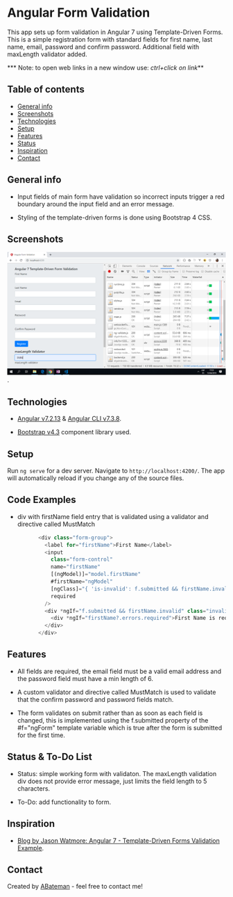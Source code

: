 # Angular Form Validation

This app sets up form validation in Angular 7 using Template-Driven Forms. This is a simple registration form with standard fields for first name, last name, email, password and confirm password. Additional field with maxLength validator added.

*** Note: to open web links in a new window use: _ctrl+click on link_**

## Table of contents

* [General info](#general-info)
* [Screenshots](#screenshots)
* [Technologies](#technologies)
* [Setup](#setup)
* [Features](#features)
* [Status](#status)
* [Inspiration](#inspiration)
* [Contact](#contact)

## General info

* Input fields of main form have validation so incorrect inputs trigger a red boundary around the input field and an error message.

* Styling of the template-driven forms is done using Bootstrap 4 CSS.

## Screenshots

![Example screenshot](./img/form-validation.png).

## Technologies

* [Angular v7.2.13](https://angular.io/) & [Angular CLI v7.3.8](https://cli.angular.io/).

* [Bootstrap v4.3](https://getbootstrap.com/) component library used.

## Setup

Run `ng serve` for a dev server. Navigate to `http://localhost:4200/`. The app will automatically reload if you change any of the source files.

## Code Examples

* div with firstName field entry that is validated using a validator and directive called MustMatch

```typescript
          <div class="form-group">
            <label for="firstName">First Name</label>
            <input
              class="form-control"
              name="firstName"
              [(ngModel)]="model.firstName"
              #firstName="ngModel"
              [ngClass]="{ 'is-invalid': f.submitted && firstName.invalid }"
              required
            />
            <div *ngIf="f.submitted && firstName.invalid" class="invalid-feedback ">
              <div *ngIf="firstName?.errors.required">First Name is required</div>
            </div>
          </div>

```

## Features

* All fields are required, the email field must be a valid email address and the password field must have a min length of 6.

* A custom validator and directive called MustMatch is used to validate that the confirm password and password fields match.

* The form validates on submit rather than as soon as each field is changed, this is implemented using the f.submitted property of the #f="ngForm" template variable which is true after the form is submitted for the first time.

## Status & To-Do List

* Status: simple working form with validaton. The maxLength validation div does not provide error message, just limits the field length to 5 characters.

* To-Do: add functionality to form.

## Inspiration

* [Blog by Jason Watmore: Angular 7 - Template-Driven Forms Validation Example](http://jasonwatmore.com/post/2018/11/10/angular-7-template-driven-forms-validation-example).

## Contact

Created by [ABateman](https://www.andrewbateman.org) - feel free to contact me!
